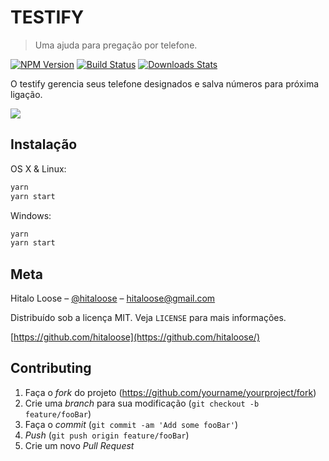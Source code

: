 # TESTIFY

> Uma ajuda para pregação por telefone.

[![NPM Version][npm-image]][npm-url]
[![Build Status][travis-image]][travis-url]
[![Downloads Stats][npm-downloads]][npm-url]

O testify gerencia seus telefone designados e salva números para próxima ligação.

![](../header.png)

## Instalação

OS X & Linux:

```sh
yarn
yarn start
```

Windows:

```sh
yarn
yarn start
```

## Meta

Hitalo Loose – [@hitaloose](https://twitter.com/...) – hitaloose@gmail.com

Distribuído sob a licença MIT. Veja `LICENSE` para mais informações.

[https://github.com/hitaloose](https://github.com/hitaloose/)

## Contributing

1. Faça o _fork_ do projeto (<https://github.com/yourname/yourproject/fork>)
2. Crie uma _branch_ para sua modificação (`git checkout -b feature/fooBar`)
3. Faça o _commit_ (`git commit -am 'Add some fooBar'`)
4. _Push_ (`git push origin feature/fooBar`)
5. Crie um novo _Pull Request_

[npm-image]: https://img.shields.io/npm/v/datadog-metrics.svg?style=flat-square
[npm-url]: https://npmjs.org/package/datadog-metrics
[npm-downloads]: https://img.shields.io/npm/dm/datadog-metrics.svg?style=flat-square
[travis-image]: https://img.shields.io/travis/dbader/node-datadog-metrics/master.svg?style=flat-square
[travis-url]: https://travis-ci.org/dbader/node-datadog-metrics
[wiki]: https://github.com/seunome/seuprojeto/wiki
